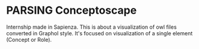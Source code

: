 # PARSING Conceptoscape 
Internship made in Sapienza. This is about a visualization of owl files converted in Graphol style.
It's focused on visualization of a single element (Concept or Role).
